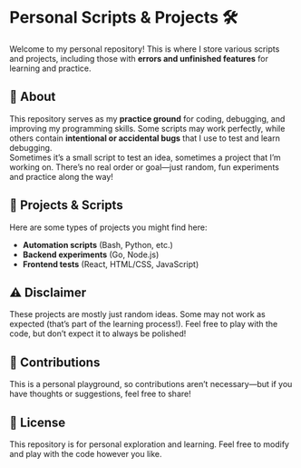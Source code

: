 # Personal Scripts & Projects 🛠️  

Welcome to my personal repository! This is where I store various scripts and projects, including those with **errors and unfinished features** for learning and practice.  

## 📌 About  
This repository serves as my **practice ground** for coding, debugging, and improving my programming skills. 
Some scripts may work perfectly, while others contain **intentional or accidental bugs** that I use to test and learn debugging.  
Sometimes it’s a small script to test an idea, sometimes a project that I’m working on. 
There’s no real order or goal—just random, fun experiments and practice along the way!  


## 📂 Projects & Scripts  
Here are some types of projects you might find here:  
- **Automation scripts** (Bash, Python, etc.)  
- **Backend experiments** (Go, Node.js)  
- **Frontend tests** (React, HTML/CSS, JavaScript)


## ⚠️ Disclaimer
These projects are mostly just random ideas.
Some may not work as expected (that’s part of the learning process!).
Feel free to play with the code, but don’t expect it to always be polished!


## 🤝 Contributions
This is a personal playground, so contributions aren’t necessary—but if you have thoughts or suggestions, feel free to share!


## 📜 License
This repository is for personal exploration and learning. Feel free to modify and play with the code however you like.



